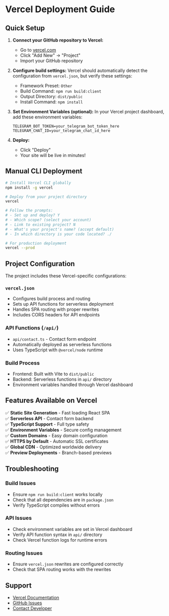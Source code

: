 # Vercel Deployment Guide

## Quick Setup

1. **Connect your GitHub repository to Vercel:**
   - Go to [vercel.com](https://vercel.com)
   - Click "Add New" → "Project"
   - Import your GitHub repository

2. **Configure build settings:**
   Vercel should automatically detect the configuration from `vercel.json`, but verify these settings:
   - Framework Preset: `Other`
   - Build Command: `npm run build:client`
   - Output Directory: `dist/public`
   - Install Command: `npm install`

3. **Set Environment Variables (optional):**
   In your Vercel project dashboard, add these environment variables:
   ```
   TELEGRAM_BOT_TOKEN=your_telegram_bot_token_here
   TELEGRAM_CHAT_ID=your_telegram_chat_id_here
   ```

4. **Deploy:**
   - Click "Deploy"
   - Your site will be live in minutes!

## Manual CLI Deployment

```bash
# Install Vercel CLI globally
npm install -g vercel

# Deploy from your project directory
vercel

# Follow the prompts:
# - Set up and deploy? Y
# - Which scope? (select your account)
# - Link to existing project? N
# - What's your project's name? (accept default)
# - In which directory is your code located? ./

# For production deployment
vercel --prod
```

## Project Configuration

The project includes these Vercel-specific configurations:

### `vercel.json`
- Configures build process and routing
- Sets up API functions for serverless deployment
- Handles SPA routing with proper rewrites
- Includes CORS headers for API endpoints

### API Functions (`/api/`)
- `api/contact.ts` - Contact form endpoint
- Automatically deployed as serverless functions
- Uses TypeScript with `@vercel/node` runtime

### Build Process
- Frontend: Built with Vite to `dist/public`
- Backend: Serverless functions in `api/` directory
- Environment variables handled through Vercel dashboard

## Features Available on Vercel

✅ **Static Site Generation** - Fast loading React SPA  
✅ **Serverless API** - Contact form backend  
✅ **TypeScript Support** - Full type safety  
✅ **Environment Variables** - Secure config management  
✅ **Custom Domains** - Easy domain configuration  
✅ **HTTPS by Default** - Automatic SSL certificates  
✅ **Global CDN** - Optimized worldwide delivery  
✅ **Preview Deployments** - Branch-based previews  

## Troubleshooting

### Build Issues
- Ensure `npm run build:client` works locally
- Check that all dependencies are in `package.json`
- Verify TypeScript compiles without errors

### API Issues
- Check environment variables are set in Vercel dashboard
- Verify API function syntax in `api/` directory
- Check Vercel function logs for runtime errors

### Routing Issues
- Ensure `vercel.json` rewrites are configured correctly
- Check that SPA routing works with the rewrites

## Support

- [Vercel Documentation](https://vercel.com/docs)
- [GitHub Issues](https://github.com/RayBen445/Cool-shot-site/issues)
- [Contact Developer](mailto:heritage@coolshotsystems.com)